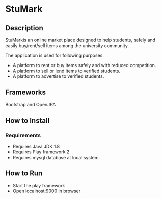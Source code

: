 # StuMark

## Description

StuMarkis an online market place designed to help students, safely and easily buy/rent/sell items among the university community.

The application is used for following purposes.

* A platform to rent or buy items safely and with reduced competition.
* A platform to sell or lend items to verified students.
* A platform to advertise to verified students.

## Frameworks

Bootstrap and OpenJPA

## How to Install

### Requirements

* Requires Java JDK 1.8
* Requires Play framework 2 
* Requires mysql database at local system

## How to Run

* Start the play framework
* Open localhost:9000 in browser
